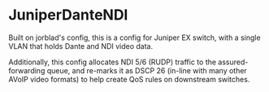 # JuniperDanteNDI 
Built on jorblad's config, this is a config for Juniper EX switch, with a single VLAN that holds Dante and NDI video data.

Additionally, this config allocates NDI 5/6 (RUDP) traffic to the assured-forwarding queue, and re-marks it as DSCP 26 (in-line with many other AVoIP video formats) to help create QoS rules on downstream switches.
